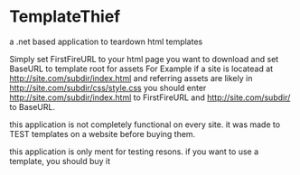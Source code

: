 # TemplateThief

a .net based application to teardown html templates

Simply set FirstFireURL to your html page you want to download and set BaseURL to template root for assets
For Example if a site is locatead at http://site.com/subdir/index.html and referring assets are likely in http://site.com/subdir/css/style.css you should enter http://site.com/subdir/index.html to FirstFireURL and http://site.com/subdir/ to BaseURL.

this application is not completely functional on every site. it was made to TEST templates on a website before buying them.

this application is only ment for testing resons. if you want to use a template, you should buy it
